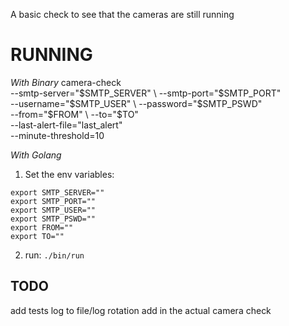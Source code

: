 A basic check to see that the cameras are still running

# RUNNING
*With Binary*
camera-check \
	--smtp-server="$SMTP_SERVER" \
	--smtp-port="$SMTP_PORT" \
	--username="$SMTP_USER" \
	--password="$SMTP_PSWD" \
        --from="$FROM" \
        --to="$TO" \
	--last-alert-file="last_alert" \
	--minute-threshold=10

*With Golang*
1. Set the env variables:
```
export SMTP_SERVER=""
export SMTP_PORT=""
export SMTP_USER=""
export SMTP_PSWD=""
export FROM=""
export TO=""
```

2. run:
`./bin/run`


## TODO
add tests
log to file/log rotation
add in the actual camera check
